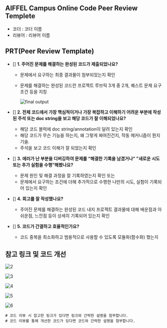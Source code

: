 ## AIFFEL Campus Online Code Peer Review Templete
- 코더 : 코더 이름
- 리뷰어 : 리뷰어 이름


## PRT(Peer Review Template)

- []  **1. 주어진 문제를 해결하는 완성된 코드가 제출되었나요?**
    - 문제에서 요구하는 최종 결과물이 첨부되었는지 확인
    - 문제를 해결하는 완성된 코드란 프로젝트 루브릭 3개 중 2개, 퀘스트 문제 요구조건 등을 지칭
 
      ![final output](https://github.com/user-attachments/assets/dbe6f508-3fb9-479d-ac3c-fc7a20d5956f)

        
- []  **2. 전체 코드에서 가장 핵심적이거나 가장 복잡하고 이해하기 어려운 부분에 작성된 
주석 또는 doc string을 보고 해당 코드가 잘 이해되었나요?**
    - 해당 코드 블럭에 doc string/annotation이 달려 있는지 확인
    - 해당 코드가 무슨 기능을 하는지, 왜 그렇게 짜여진건지, 작동 메커니즘이 뭔지 기술.
    - 주석을 보고 코드 이해가 잘 되었는지 확인
        
- []  **3. 에러가 난 부분을 디버깅하여 문제를 “해결한 기록을 남겼거나” 
”새로운 시도 또는 추가 실험을 수행”해봤나요?**
    - 문제 원인 및 해결 과정을 잘 기록하였는지 확인 또는
    - 문제에서 요구하는 조건에 더해 추가적으로 수행한 나만의 시도, 
    실험이 기록되어 있는지 확인
        
- []  **4. 회고를 잘 작성했나요?**
    - 주어진 문제를 해결하는 완성된 코드 내지 프로젝트 결과물에 대해 배운점과 아쉬운점, 느낀점 등이 상세히 기록되어 있는지 확인

- []  **5. 코드가 간결하고 효율적인가요?**
    - 코드 중복을 최소화하고 범용적으로 사용할 수 있도록 모듈화(함수화) 했는지


## 참고 링크 및 코드 개선

![2](https://github.com/user-attachments/assets/d6f4cbd6-db0f-4882-97b5-d00cfb211841)

![3](https://github.com/user-attachments/assets/57afe115-f450-4ddf-9671-c6ac430a6d3a)

![4](https://github.com/user-attachments/assets/b91da170-29a3-458d-a7aa-9cd9a4fcf4f7)

![5](https://github.com/user-attachments/assets/8f593d79-a582-4db3-9848-cc5d4cf3c3d6)

![6](https://github.com/user-attachments/assets/d789780e-4e29-4cf8-9f96-9f2d525d2043)






```
# 코드 리뷰 시 참고한 링크가 있다면 링크와 간략한 설명을 첨부합니다.
# 코드 리뷰를 통해 개선한 코드가 있다면 코드와 간략한 설명을 첨부합니다.
```




